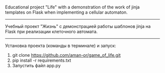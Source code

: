 Educational project "Life" with a demonstration of the work of jinja templates on Flask when implementing a cellular automaton.
___
Учебный проект "Жизнь" с демонстрацией работы шаблонов jinja на Flask при реализации клеточного автомата.

___
Установка проекта (команды в терминале) и запуск:
1. git clone https://github.com/aman-or/game_of_life.git
2. pip install -r requirements.txt
3. Запустить файл app.py
